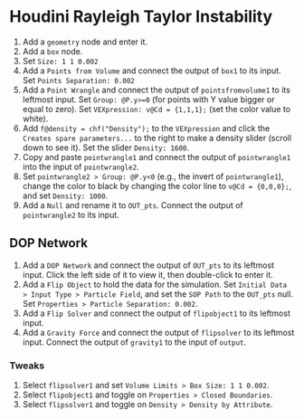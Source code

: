 # Houdini Rayleigh Taylor Instability

1. Add a `geometry` node and enter it.
2. Add a `box` node.
3. Set `Size: 1 1 0.002`
4. Add a `Points from Volume` and connect the output of `box1` to its input. Set `Points Separation: 0.002`
5. Add a `Point Wrangle` and connect the output of `pointsfromvolume1` to its leftmost input. Set `Group: @P.y>=0` (for points with Y value bigger or equal to zero). Set `VEXpression: v@Cd = {1,1,1};` (set the color value to white).
6. Add `f@density = chf("Density");` to the `VEXpression` and click the `Creates spare parameters...` to the right to make a density slider (scroll down to see it). Set the slider `Density: 1600`.
7. Copy and paste `pointwrangle1` and connect the output of `pointwrangle1` into the input of `pointwrangle2`.
8. Set `pointwrangle2 > Group: @P.y<0` (e.g., the invert of `pointwrangle1`), change the color to black by changing the color line to `v@Cd = {0,0,0};`, and set `Density: 1000`.
9. Add a `Null` and rename it to `OUT_pts`. Connect the output of `pointwrangle2` to its input.

## DOP Network

1. Add a `DOP Network` and connect the output of `OUT_pts` to its leftmost input. Click the left side of it to view it, then double-click to enter it.
2. Add a `Flip Object` to hold the data for the simulation. Set `Initial Data > Input Type > Particle Field`, and set the `SOP Path` to the `OUT_pts` null. Set `Properties > Particle Separation: 0.002`.
3. Add a `Flip Solver` and connect the output of `flipobject1` to its leftmost input.
4. Add a `Gravity Force` and connect the output of `flipsolver` to its leftmost input. Connect the output of `gravity1` to the input of `output`.

### Tweaks

1. Select `flipsolver1` and set `Volume Limits > Box Size: 1 1 0.002`.
2. Select `flipobject1` and toggle on `Properties > Closed Boundaries`.
3. Select `flipsolver1` and toggle on `Density > Density by Attribute`.
